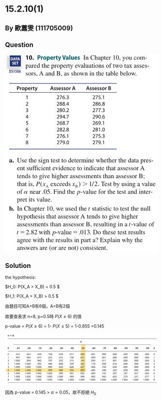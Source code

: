 # 15.2.10(1)
## By 歐䕒雯 (111705009)

## Question
![image](https://github.com/HWTeng-Course/202402-Statistics/blob/main/Images/15.2.10.jpg)


## Solution

the hypothesis:

$H_0: P(X_A > X_B) = 0.5 $

$H_1: P(X_A > X_B) > 0.5 $

由題目可知A>B有6個，A<B有2個



故要查表求 n=8, p=0.5時 $P(X \geq 6)$ 的值

p-value = $P(X \geq 6)$ = 1- $P(X \leq 5)$ = 1-0.855 =0.145

![image](https://github.com/HWTeng-Course/202402-Statistics/blob/main/Images/0520.jpg)

因為 p-value = 0.145 > $\alpha=0.05$，故不拒絕 $H_0$
